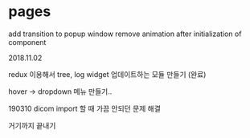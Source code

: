 # pages


add transition to popup window
remove animation after initialization of component


2018.11.02

redux 이용해서 tree, log widget 업데이트하는 모듈 만들기 (완료)


hover -> dropdown 메뉴 만들기..

190310
dicom import 할 때 가끔 안되던 문제 해결





거기까지 끝내기